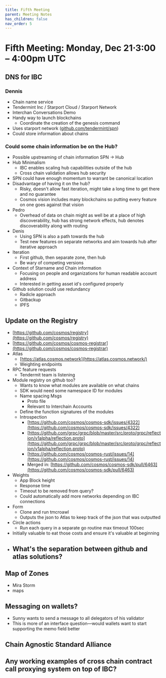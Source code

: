```yaml
---
title: Fifth Meeting
parent: Meeting Notes
has_children: false
nav_order: 5
---
```


# **Fifth Meeting: Monday, Dec 21⋅3:00 – 4:00pm UTC**

## DNS for IBC

### Dennis

- Chain name service
- Tendermint Inc / Starport Cloud / Starport Network
- Interchan Conversations Demo
- Handy way to launch blockchains
    - Coordinate the creation of the genesis command
- Uses starport network ([github.com/tendermint/spn](https://github.com/tendermint/spn))
- Could store information about chains

### Could some chain information be on the Hub?

- Possible upstreaming of chain information SPN -> Hub
- Hub Minimalism
    - IBC enables scaling hub capabilities outside of the hub
    - Cross chain validation allows hub security
- SPN could have enough momentum to warrant be canonical location
- Disadvantage of having it on the hub?
    - Risky, doesn't allow fast iteration, might take a long time to get there and no guarantee
    - Cosmos vision includes many blockchains so putting every feature on one goes against that vision
- Pedro
    - Overhead of data on chain might as well be at a place of high discoverability, hub has strong network effects, hub denotes discoverability along with routing
- Denis
    - Using SPN is also a path towards the hub
    - Test new features on separate networks and aim towards hub after iterative approach
- Iteration
    - First github, then separate zone, then hub
    - Be wary of competing versions
- Context of Starname and Chain information
    - Focusing on people and organizations for human readable account address
    - Interested in getting asset id's configured properly
- Github solution could use redundancy
    - Radicle approach
    - Gitbackup
    - IPFS

## Update on the Registry

- [https://github.com/cosmos/registry](https://github.com/cosmos/registry)
- [https://github.com/cosmos/cosmos-registrar](https://github.com/cosmos/cosmos-registrar)
- Atlas
    - [https://atlas.cosmos.network](https://atlas.cosmos.network/)
    - Weighting endpoints
- RPC feature requests
    - Tendermit team is listening
- Module registry on github too?
    - Wants to know what modules are available on what chains
    - SDK would need some namespace ID for modules
    - Name spacing Msgs
        - Proto file
        - Relevant to Interchain Accounts
    - Define the function signatures of the modules
    - Introspection
        - [https://github.com/cosmos/cosmos-sdk/issues/4322](https://github.com/cosmos/cosmos-sdk/issues/4322)
        - [https://github.com/grpc/grpc/blob/master/src/proto/grpc/reflection/v1alpha/reflection.proto](https://github.com/grpc/grpc/blob/master/src/proto/grpc/reflection/v1alpha/reflection.proto)
        - [https://github.com/cosmos/cosmos-rust/issues/14](https://github.com/cosmos/cosmos-rust/issues/14)
        - Merged in: [https://github.com/cosmos/cosmos-sdk/pull/6463](https://github.com/cosmos/cosmos-sdk/pull/6463)
- Weights
    - App Block height
    - Response time
    - Timeout to be removed from query?
    - Could automatically add more networks depending on IBC connections
- Form
    - Clone and run tmcroawl
    - Outputs the json to Atlas to keep track of the json that was outputted
- Circle actions
    - Run each query in a separate go routine max timeout 100sec
- Initially valuable to eat those costs and ensure it's valuable at beginning
- What's the separation between github and atlas solutions?
    - 

## Map of Zones

- Mira Storm
- maps

## Messaging on wallets?

- Sunny wants to send a message to all delegators of his validator
- This is more of an interface question—would wallets want to start supporting the memo field better

## Chain Agnostic Standard Alliance

## Any working examples of cross chain contract call proxying system on top of IBC?